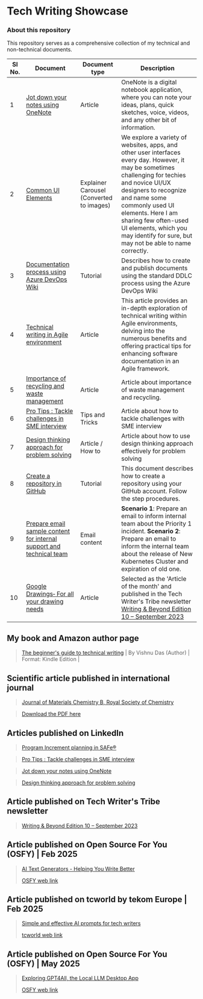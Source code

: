 # Tech Writing Showcase
### About this repository
This repository serves as a comprehensive collection of my technical and non-technical documents. 


| Sl No.  |  Document | Document type  |  Description |
|---|---|---|---|
| 1  |  [Jot down your notes using OneNote](https://github.com/vishnudasTW/Jot-down-your-notes-using-OneNote/wiki/Jot-down-your-notes-using-OneNote) |  Article | OneNote is a digital notebook application, where you can note your ideas, plans, quick sketches, voice, videos, and any other bit of information.|
|  2 | [Common UI Elements](https://github.com/vishnudasTW/Commonly-used-UI-elements/wiki/Common-UI-Elements)  | Explainer Carousel (Converted to images)  | We explore a variety of websites, apps, and other user interfaces every day. However, it may be sometimes challenging for techies and novice UI/UX designers to recognize and name some commonly used UI elements. Here I am sharing few often-used UI elements, which you may identify for sure, but may not be able to name correctly. |
| 3  | [Documentation process using Azure DevOps Wiki](https://github.com/vishnudasTW/Azure_DevOps_Wiki_Documentation_Guideline-/wiki)  | Tutorial  | Describes how to create and publish documents using the standard DDLC process using the Azure DevOps Wiki |
| 4  | [Technical writing in Agile environment](https://github.com/vishnudasTW/Technical-writing-in-Agile-environment-/wiki)  | Article  | This article provides an in-depth exploration of technical writing within Agile environments, delving into the numerous benefits and offering practical tips for enhancing software documentation in an Agile framework.|
| 5| [Importance of recycling and waste management](https://github.com/vishnudasTW/Free_writing_sample-/wiki/Importance-of-recycling-and-waste-management)|Article| Article about importance of waste management and recycling.| 
| 6| [Pro Tips : Tackle challenges in SME interview](https://github.com/vishnudasTW/SME-interview/wiki/Pro-Tips-:-Tackle-challenges-in-SME-interview)| Tips and Tricks | Article about how to tackle challenges with SME interview |
|7| [Design thinking approach for problem solving](https://github.com/vishnudasTW/Design-thinking-approach/wiki/Design-thinking-approach-for-problem-solving)| Article / How to | Article about how to use design thinking approach effectively for problem solving|
|8| [Create a repository in GitHub](https://github.com/vishnudasTW/Create-a-repository-in-GitHub-/wiki/Create-a-repository-in-GitHub) | Tutorial | This document describes how to create a repository using your GitHub account. Follow the step procedures.|
|9|[Prepare email sample content for internal support and technical team](https://github.com/vishnudasTW/Email-content-for-internal-team/wiki/Prepare-email-sample-content-for-internal-support-and-technical-team) | Email content | **Scenario 1**: Prepare an email to inform internal team about the Priority 1 incident. **Scenario 2**: Prepare an email to inform the internal team about the release of New Kubernetes Cluster and expiration of old one.|
|10| [Google Drawings‐ For all your drawing needs](https://github.com/vishnudasTW/googledrawings/wiki/Google-Drawings%E2%80%90-For-all-your-drawing-needs) | Article | Selected as the 'Article of the month' and published in the Tech Writer's Tribe newsletter [Writing & Beyond Edition 10 – September 2023](https://techwriterstribe.com/newsletter/)|


## My book and Amazon author page
>[The beginner's guide to technical writing](https://www.amazon.in/gp/product/B0B7GPWHY1/ref=dbs_a_def_rwt_bibl_vppi_i0) | By Vishnu Das (Author) | Format: Kindle Edition |

## Scientific article published in international journal

>[Journal of Materials Chemistry B, Royal Society of Chemistry](https://pubs.rsc.org/en/content/articlelanding/2015/TB/C5TB00568J)

>[Download the PDF here](https://github.com/vishnudasTW/Tech-Writing-Showcase-/files/11564688/Vishnu.Das.international.journal.pdf)


## Articles published on LinkedIn

>[Program Increment planning in SAFe®](https://www.linkedin.com/pulse/pi-planning-safe-vishnu-das-m-tech/?trackingId=79XCh5MXTPqtDiiPr83QRg%3D%3D)

>[Pro Tips : Tackle challenges in SME interview](https://www.linkedin.com/pulse/pro-tips-tackle-challenges-sme-interview-vishnu-das/?trackingId=79XCh5MXTPqtDiiPr83QRg%3D%3D)

>[Jot down your notes using OneNote](https://www.linkedin.com/pulse/jot-down-your-notes-using-onenote-vishnu-das-1e/?trackingId=79XCh5MXTPqtDiiPr83QRg%3D%3D)

>[Design thinking approach for problem solving](https://www.linkedin.com/pulse/design-thinking-approach-problem-solving-vishnu-das/?trackingId=79XCh5MXTPqtDiiPr83QRg%3D%3D)


## Article published on Tech Writer's Tribe newsletter 

>[Writing & Beyond Edition 10 – September 2023](https://techwriterstribe.com/nl_ed_10/)

## Article published on Open Source For You (OSFY) | Feb 2025

>[AI Text Generators - Helping You Write Better](https://github.com/vishnudasTW/Tech-Writing-Showcase-/blob/main/Cover_AI%20Text%20Generator_OSFY%20Feb.%2025.pdf)
>
>[OSFY web link](https://www.opensourceforu.com/2025/03/ai-text-generators-helping-you-write-better/)

## Article published on tcworld by tekom Europe | Feb 2025

>[Simple and effective AI prompts for tech writers](https://github.com/vishnudasTW/Tech-Writing-Showcase-/blob/main/Simple%20and%20effective%20AI%20prompts%20for%20tech%20writers%20-%20tcworld%20magazine.pdf)
>
>[tcworld web link](https://www.tcworld.info/e-magazine/technical-writing/simple-and-effective-ai-prompts-for-tech-writers)

## Article published on Open Source For You (OSFY) | May 2025
>[Exploring GPT4All, the Local LLM Desktop App](https://github.com/vishnudasTW/Tech-Writing-Showcase-/blob/main/GPT%20for%20all_VishnuDas_OSFYMay25.pdf)
>
>[OSFY web link](https://www.opensourceforu.com/2025/06/exploring-gpt4all-the-local-llm-desktop-app)
